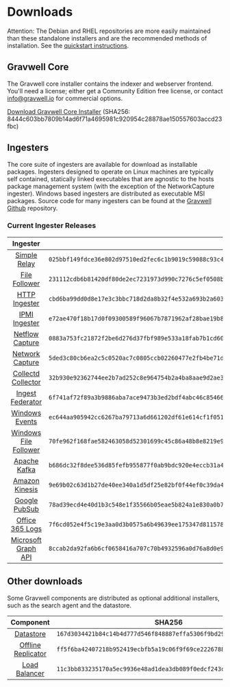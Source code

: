 # Downloads

Attention: The Debian and RHEL repositories are more easily maintained than these standalone installers and are the recommended methods of installation. See the [quickstart instructions](#!quickstart/quickstart.md).

## Gravwell Core

The Gravwell core installer contains the indexer and webserver frontend. You'll need a license; either get a Community Edition free license, or contact info@gravwell.io for commercial options.

[Download Gravwell Core Installer](https://update.gravwell.io/archive/4.2.9/installers/gravwell_4.2.9.sh) (SHA256: 8444c603bb7809b14ad6f71a4695981c920954c28878ae150557603accd23fbc)

## Ingesters

The core suite of ingesters are available for download as installable packages.  Ingesters designed to operate on Linux machines are typically self contained, statically linked executables that are agnostic to the hosts package management system (with the exception of the NetworkCapture ingester).  Windows based ingesters are distributed as executable MSI packages.  Source code for many ingesters can be found at the [Gravwell Github](https://github.com/gravwell/gravwell/tree/master/ingesters) repository.

### Current Ingester Releases
| Ingester | SHA256 | More Info |
|:--------:|-------:|----------:|
| [Simple Relay](https://update.gravwell.io/archive/4.2.9/installers/gravwell_simple_relay_installer_4.2.9.sh) | ``025bbf149fdce36e802d97510ed2fec6c1b9019c59088c93c4ad9085c8c354be`` | [Documentation](#!ingesters/ingesters.md#Simple_Relay)|
| [File Follower](https://update.gravwell.io/archive/4.2.9/installers/gravwell_file_follow_installer_4.2.9.sh) | ``231112cdb6b81420df80de2ec7231973d990c7276c5ef0508bae1c0b6d592225`` | [Documentation](#!ingesters/ingesters.md#File_Follower) |
| [HTTP Ingester](https://update.gravwell.io/archive/4.2.9/installers/gravwell_http_ingester_installer_4.2.9.sh) | ``cbd6ba99dd0d8e17e3c3bbc718d2da8b32f4e532a693b2a603bb36cf8fe78205`` | [Documentation](#!ingesters/ingesters.md#HTTP_POST) |
| [IPMI Ingester](https://update.gravwell.io/archive/4.2.9/installers/gravwell_ipmi_installer_4.2.9.sh) | ``e72ae470f18b17d0f09300589f96067b7871962af28bae19b8f04fc65485ab00`` | [Documentation](#!ingesters/ingesters.md#IPMI_Ingester)|
| [Netflow Capture](http://update.gravwell.io/archive/4.2.9/installers/gravwell_netflow_capture_installer_4.2.9.sh) | ``0883a753fc21872f2be6d276d37fbf989e533a18fab7b1cd60e4b7a4d310e91f`` | [Documentation](#!ingesters/ingesters.md#Netflow_Ingester) |
| [Network Capture](https://update.gravwell.io/archive/4.2.9/installers/gravwell_network_capture_installer_4.2.9.sh) | ``5ded3c80cb6ea2c5c0520ac7c0805ccb02260477e2fb4be71d004d4794d5b509`` | [Documentation](#!ingesters/ingesters.md#Network_Ingester) |
| [Collectd Collector](https://update.gravwell.io/archive/4.2.9/installers/gravwell_collectd_installer_4.2.9.sh) | ``32b930e92362744ee2b7ad252c8e964754b2a4ba8aae9d2ae38077fba6a417ee`` | [Documentation](#!ingesters/ingesters.md#collectd) |
| [Ingest Federator](https://update.gravwell.io/archive/4.2.9/installers/gravwell_federator_installer_4.2.9.sh) | ``6f741af72f89a3b9886aba7ace9473b3ed2bdf4abc46c854661ec5308c1403d2`` | [Documentation](#!ingesters/ingesters.md#Federator_Ingester) |
| [Windows Events](https://update.gravwell.io/archive/4.2.9/installers/gravwell_win_events_4.2.9.msi) | ``ec644aa905942cc6267ba79713a6d661202df61e614cf1f051446a69fc30a7ae`` | [Documentation](#!ingesters/ingesters.md#Windows_Event_Service) |
| [Windows File Follower](https://update.gravwell.io/archive/4.2.9/installers/gravwell_file_follow_4.2.9.msi) | ``70fe962f168fae582463058d52301699c45c86a48b8e8219e92ac81a83e89ed2`` | [Documentation](#!ingesters/ingesters.md#File_Follower) |
| [Apache Kafka](https://update.gravwell.io/archive/4.2.9/installers/gravwell_kafka_installer_4.2.9.sh) | ``b686dc32f8dee536d85fefb955877f0ab9bdc920e4eccb31a43eae6d389842f9`` | [Documentation](#!ingesters/ingesters.md#Kafka)|
| [Amazon Kinesis](https://update.gravwell.io/archive/4.2.9/installers/gravwell_kinesis_ingest_installer_4.2.9.sh) | ``9e69b02c63d1b27de40ee340a1d5df25e82bf0f44ef0c39da4b0b35db52cb99a`` | [Documentation](#!ingesters/ingesters.md#Kinesis_Ingester)|
| [Google PubSub](https://update.gravwell.io/archive/4.2.9/installers/gravwell_pubsub_ingest_installer_4.2.9.sh) | ``78ad39ecd4e40d1b3c548e1f35566b05eae5b824a1e830a0b7ba242f92fa5b6b`` | [Documentation](#!ingesters/ingesters.md#GCP_PubSub)|
| [Office 365 Logs](https://update.gravwell.io/archive/4.2.9/installers/gravwell_o365_installer_4.2.9.sh) | ``7f6cd052e4f5c19e3aa0d3b0575a6b49639ee175347d8115782878d462c880d8`` | [Documentation](#!ingesters/ingesters.md#Office_365_Log_Ingester)|
| [Microsoft Graph API](https://update.gravwell.io/archive/4.2.9/installers/gravwell_msgraph_installer_4.2.9.sh) | ``8ccab2da92fa6b6cf0658416a707c70b4932596a0d76a8d0e92d494a89e1aa93`` | [Documentation](#!ingesters/ingesters.md#Microsoft_Graph_API_Ingester)|

## Other downloads

Some Gravwell components are distributed as optional additional installers, such as the search agent and the datastore.

| Component | SHA256 | More Info |
|:---------:|:------:|----------:|
| [Datastore](https://update.gravwell.io/archive/4.2.9/installers/gravwell_datastore_installer_4.2.9.sh) | ``167d3034421b84c14b4d777d546f848887effa5306f9bd292942e5c532e85035`` | [Documentation](#!distributed/frontend.md) |
| [Offline Replicator](https://update.gravwell.io/archive/4.2.9/installers/gravwell_offline_replication_installer_4.2.9.sh) | ``ff5f6ba42407218b952419ecbfb5a19c06f9f69ce2226788414f60c9d91e0078`` | [Documentation](#!configuration/replication.md) |
| [Load Balancer](https://update.gravwell.io/archive/4.2.9/installers/gravwell_loadbalancer_installer_4.2.9.sh) | ``11c3bb833235170a5ec9936e48ad1dea3db089f0edcf243c91b19a52ac038e6c`` | |
